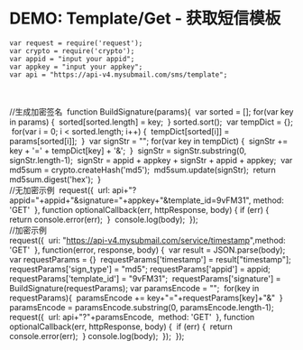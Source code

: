 # DEMO: Template/Get - 获取短信模板

    var request = require('request');
    var crypto = require('crypto');
    var appid = "input your appid";
    var appkey = "input your appkey";
    var api = "https://api-v4.mysubmail.com/sms/template";


​    
​    
​    //生成加密签名
​    function BuildSignature(params){
​        var sorted = [];
​        for(var key in params) {
​            sorted[sorted.length] = key;
​        }
​        sorted.sort();
​        var tempDict = {};
​        for(var i = 0; i < sorted.length; i++) {
​            tempDict[sorted[i]] = params[sorted[i]];
​        }
​        var signStr = "";
​        for(var key in tempDict) {
​            signStr += key + '=' + tempDict[key] + '&amp;'; 
​        }
​        signStr = signStr.substring(0, signStr.length-1);
​        signStr = appid + appkey + signStr + appid + appkey; 
​        var md5sum = crypto.createHash('md5');
​        md5sum.update(signStr);
​        return md5sum.digest('hex');
​    }
​    
​    //无加密示例
​    request({
​        url: api+"?appid="+appid+"&amp;signature="+appkey+"&amp;template_id=9vFM31", 
​        method: 'GET'
​    }, function optionalCallback(err, httpResponse, body) {
​        if (err) {
​            return console.error(err);
​        }
​        console.log(body);
​    });
​    
​    //加密示例
​    
​    request({
​        uri: "https://api-v4.mysubmail.com/service/timestamp",
​        method: 'GET'
​    }, function(error, response, body) {
​        var result = JSON.parse(body);
​        var requestParams = {}
​        requestParams['timestamp'] = result["timestamp"];
​        requestParams['sign_type'] = "md5";
​        requestParams['appid'] = appid;
​        requestParams['template_id'] = "9vFM31";
​        requestParams['signature'] = BuildSignature(requestParams);
​        var paramsEncode = "";
​        for(key in requestParams){
​            paramsEncode += key+"="+requestParams[key]+"&amp;"
​        }
​        paramsEncode = paramsEncode.substring(0, paramsEncode.length-1);
​        request({
​            url: api+"?"+paramsEncode, 
​            method: 'GET'
​        }, function optionalCallback(err, httpResponse, body) {
​            if (err) {
​                return console.error(err);
​            }
​            console.log(body);
​        });
​    });